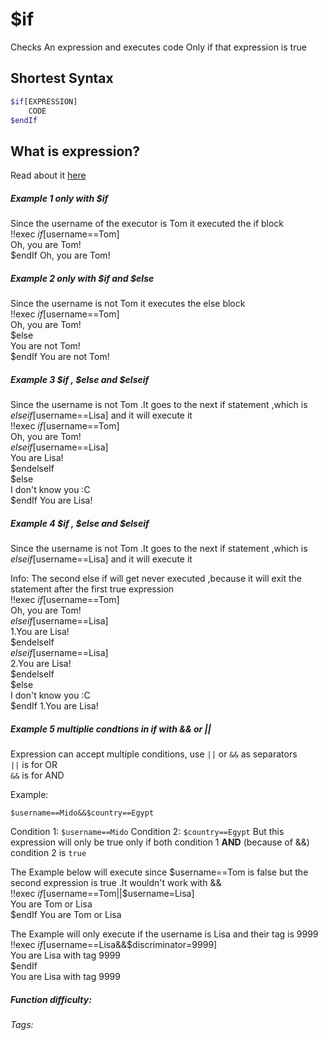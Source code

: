 # $if
Checks An expression and executes code Only if that expression is true

## Shortest Syntax
```bash
$if[EXPRESSION]
	CODE
$endIf
```

## What is expression?
Read about it [here](../../CodeReferences/ref.expression.md)

##### Example 1 only with $if

Since the username of the executor is Tom it executed the if block
<br/>
<discord-messages>
	<discord-message :bot="false" role-color="#ffcc9a" author="Tom">
		!!exec $if[$username==Tom]<br/>
            Oh, you are Tom!<br/>
        $endIf
	</discord-message>
	<discord-message :bot="true" role-color="#0099ff" author="Custom Command" avatar="https://media.discordapp.net/avatars/725721249652670555/781224f90c3b841ba5b40678e032f74a.webp">
		Oh, you are Tom!
	</discord-message>
</discord-messages>

##### Example 2 only with $if and $else

Since the username is not Tom it executes the else block
<br/>
<discord-messages>
	<discord-message :bot="false" role-color="#ffcc9a" author="Bob">
		!!exec $if[$username==Tom]<br/>
            Oh, you are Tom!<br/>
            $else <br/>
            You are not Tom!<br/>
        $endIf
	</discord-message>
	<discord-message :bot="true" role-color="#0099ff" author="Custom Command" avatar="https://media.discordapp.net/avatars/725721249652670555/781224f90c3b841ba5b40678e032f74a.webp">
		You are not Tom!
	</discord-message>
</discord-messages>

##### Example 3 $if , $else and $elseif

Since the username is not Tom .It goes to the next if statement ,which is $elseif[$username==Lisa] and it will execute it 
<br/>
<discord-messages>
	<discord-message :bot="false" role-color="#ffcc9a" author="Lisa">
		!!exec $if[$username==Tom]<br/>
            Oh, you are Tom!<br/>
            $elseif[$username==Lisa] <br/>
            You are Lisa!<br/>
            $endelseIf<br/>
            $else<br/>
            I don't know you :C<br/>
        $endIf
	</discord-message>
	<discord-message :bot="true" role-color="#0099ff" author="Custom Command" avatar="https://media.discordapp.net/avatars/725721249652670555/781224f90c3b841ba5b40678e032f74a.webp">
		You are Lisa!
	</discord-message>
</discord-messages>

##### Example 4 $if , $else and $elseif

Since the username is not Tom .It goes to the next if statement ,which is $elseif[$username==Lisa] and it will execute it 

Info: The second else if will get never executed ,because it will exit the statement after the first true expression
<br/>
<discord-messages>
	<discord-message :bot="false" role-color="#ffcc9a" author="Lisa">
		!!exec $if[$username==Tom]<br/>
            Oh, you are Tom!<br/>
            $elseif[$username==Lisa] <br/>
            1.You are Lisa!<br/>
            $endelseIf<br/>
            $elseif[$username==Lisa]<br/> 
            2.You are Lisa!<br/>
            $endelseIf<br/>
            $else<br/>
            I don't know you :C<br/>
        $endIf
	</discord-message>
	<discord-message :bot="true" role-color="#0099ff" author="Custom Command" avatar="https://media.discordapp.net/avatars/725721249652670555/781224f90c3b841ba5b40678e032f74a.webp">
		1.You are Lisa!
	</discord-message>
</discord-messages>

##### Example 5 multiplie condtions in if with && or ||
Expression can accept multiple conditions, use `||` or `&&` as separators
<br/> `||` is for OR
 <br/> `&&` is for AND

Example:
```
$username==Mido&&$country==Egypt
```
Condition 1: `$username==Mido`
Condition 2: `$country==Egypt`
But this expression will only be true only if both condition 1 **AND** (because of &&) condition 2 is `true`

The Example below will execute since $username==Tom is false but the second expression is true .It wouldn't work with &&
<br/>
<discord-messages>
	<discord-message :bot="false" role-color="#ffcc9a" author="Lisa">
		!!exec $if[$username==Tom||$username=Lisa]<br/>
        You are Tom or Lisa<br/>
        $endIf
	</discord-message>
	<discord-message :bot="true" role-color="#0099ff" author="Custom Command" avatar="https://media.discordapp.net/avatars/725721249652670555/781224f90c3b841ba5b40678e032f74a.webp">
		You are Tom or Lisa
	</discord-message>
</discord-messages>

The Example will only execute if the username is Lisa and their tag is 9999
<discord-messages>
	<discord-message :bot="false" role-color="#ffcc9a" author="Lisa#9999">
		!!exec $if[$username==Lisa&&$discriminator=9999]<br/>
        You are Lisa with tag 9999<br/>
        $endIf<br/>
	</discord-message>
	<discord-message :bot="true" role-color="#0099ff" author="Custom Command" avatar="https://media.discordapp.net/avatars/725721249652670555/781224f90c3b841ba5b40678e032f74a.webp">
		You are Lisa with tag 9999
	</discord-message>
</discord-messages>

##### Function difficulty: <Badge type="tip" text="Easy" vertical="middle" /> 
###### Tags: <Badge type="tip" text="if" vertical="middle" /> <Badge type="tip" text="condition" vertical="middle" /> <Badge type="case" text="decimals" vertical="middle" /> 